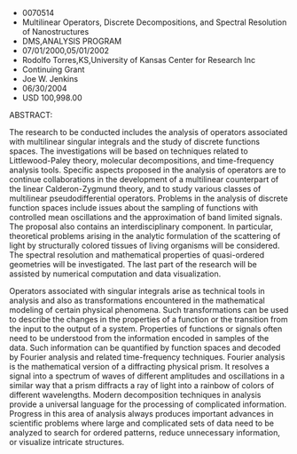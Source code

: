 
* 0070514
* Multilinear Operators, Discrete Decompositions, and Spectral Resolution of Nanostructures
* DMS,ANALYSIS PROGRAM
* 07/01/2000,05/01/2002
* Rodolfo Torres,KS,University of Kansas Center for Research Inc
* Continuing Grant
* Joe W. Jenkins
* 06/30/2004
* USD 100,998.00

ABSTRACT:

The research to be conducted includes the analysis of operators associated with
multilinear singular integrals and the study of discrete functions spaces. The
investigations will be based on techniques related to Littlewood-Paley theory,
molecular decompositions, and time-frequency analysis tools. Specific aspects
proposed in the analysis of operators are to continue collaborations in the
development of a multilinear counterpart of the linear Calderon-Zygmund theory,
and to study various classes of multilinear pseudodifferential operators.
Problems in the analysis of discrete function spaces include issues about the
sampling of functions with controlled mean oscillations and the approximation of
band limited signals. The proposal also contains an interdisciplinary component.
In particular, theoretical problems arising in the analytic formulation of the
scattering of light by structurally colored tissues of living organisms will be
considered. The spectral resolution and mathematical properties of quasi-ordered
geometries will be investigated. The last part of the research will be assisted
by numerical computation and data visualization.

Operators associated with singular integrals arise as technical tools in
analysis and also as transformations encountered in the mathematical modeling of
certain physical phenomena. Such transformations can be used to describe the
changes in the properties of a function or the transition from the input to the
output of a system. Properties of functions or signals often need to be
understood from the information encoded in samples of the data. Such information
can be quantified by function spaces and decoded by Fourier analysis and related
time-frequency techniques. Fourier analysis is the mathematical version of a
diffracting physical prism. It resolves a signal into a spectrum of waves of
different amplitudes and oscillations in a similar way that a prism diffracts a
ray of light into a rainbow of colors of different wavelengths. Modern
decomposition techniques in analysis provide a universal language for the
processing of complicated information. Progress in this area of analysis always
produces important advances in scientific problems where large and complicated
sets of data need to be analyzed to search for ordered patterns, reduce
unnecessary information, or visualize intricate structures.


